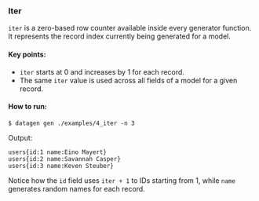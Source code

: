### Iter

`iter` is a zero-based row counter available inside every generator function. It represents the record index currently being generated for a model.

#### Key points:
- `iter` starts at 0 and increases by 1 for each record.
- The same `iter` value is used across all fields of a model for a given record.

#### How to run:
```shell
$ datagen gen ./examples/4_iter -n 3
```

Output:
```shell
users{id:1 name:Eino Mayert}
users{id:2 name:Savannah Casper}
users{id:3 name:Keven Steuber}
```

Notice how the `id` field uses `iter + 1` to IDs starting from 1, while `name` generates random names for each record.

